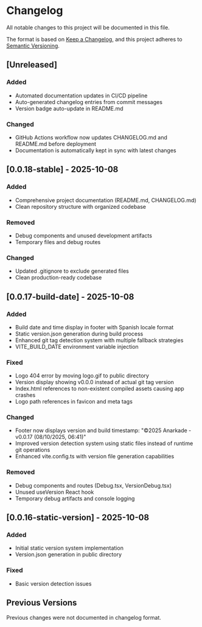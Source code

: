 # Changelog

All notable changes to this project will be documented in this file.

The format is based on [Keep a Changelog](https://keepachangelog.com/en/1.0.0/),
and this project adheres to [Semantic Versioning](https://semver.org/spec/v2.0.0.html).

## [Unreleased]

### Added
- Automated documentation updates in CI/CD pipeline
- Auto-generated changelog entries from commit messages
- Version badge auto-update in README.md

### Changed
- GitHub Actions workflow now updates CHANGELOG.md and README.md before deployment
- Documentation is automatically kept in sync with latest changes

## [0.0.18-stable] - 2025-10-08

### Added
- Comprehensive project documentation (README.md, CHANGELOG.md)
- Clean repository structure with organized codebase

### Removed
- Debug components and unused development artifacts
- Temporary files and debug routes

### Changed
- Updated .gitignore to exclude generated files
- Clean production-ready codebase

## [0.0.17-build-date] - 2025-10-08

### Added
- Build date and time display in footer with Spanish locale format
- Static version.json generation during build process
- Enhanced git tag detection system with multiple fallback strategies
- VITE_BUILD_DATE environment variable injection

### Fixed
- Logo 404 error by moving logo.gif to public directory
- Version display showing v0.0.0 instead of actual git tag version
- Index.html references to non-existent compiled assets causing app crashes
- Logo path references in favicon and meta tags

### Changed
- Footer now displays version and build timestamp: "©2025 Anarkade - v0.0.17 (08/10/2025, 06:41)"
- Improved version detection system using static files instead of runtime git operations
- Enhanced vite.config.ts with version file generation capabilities

### Removed
- Debug components and routes (Debug.tsx, VersionDebug.tsx)
- Unused useVersion React hook
- Temporary debug artifacts and console logging

## [0.0.16-static-version] - 2025-10-08

### Added
- Initial static version system implementation
- Version.json generation in public directory

### Fixed
- Basic version detection issues

## Previous Versions

Previous changes were not documented in changelog format.